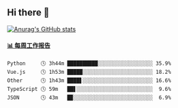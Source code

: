 ## Hi there 👋

[![Anurag's GitHub stats](https://github-readme-stats-orilights.vercel.app/api?username=orilights)](https://github.com/anuraghazra/github-readme-stats)

<!--
**OriLight152/OriLight152** is a ✨ _special_ ✨ repository because its `README.md` (this file) appears on your GitHub profile.

Here are some ideas to get you started:

- 🔭 I’m currently working on ...
- 🌱 I’m currently learning ...
- 👯 I’m looking to collaborate on ...
- 🤔 I’m looking for help with ...
- 💬 Ask me about ...
- 📫 How to reach me: ...
- 😄 Pronouns: ...
- ⚡ Fun fact: ...
-->

<!-- waka-box start -->
#### <a href="https://gist.github.com/92c8d5b388768c10efcba86e82b7c4fb" target="_blank">📊 每周工作报告</a>
```text
Python     🕓 3h44m ██████████░░░░░░░░░░░░░░░░░░ 35.9%
Vue.js     🕓 1h53m █████░░░░░░░░░░░░░░░░░░░░░░░ 18.2%
Other      🕓 1h43m ████▋░░░░░░░░░░░░░░░░░░░░░░░ 16.6%
TypeScript 🕓 59m   ██▋░░░░░░░░░░░░░░░░░░░░░░░░░  9.6%
JSON       🕓 43m   █▉░░░░░░░░░░░░░░░░░░░░░░░░░░  6.9%
```
<!-- Powered by https://github.com/journey-ad/waka-box-go . -->
<!-- waka-box end -->
